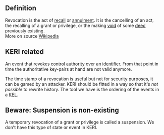 ## Definition

Revocation is the act of [recall](https://en.wiktionary.org/wiki/recall) or [annulment](https://en.wikipedia.org/wiki/Annulment). It is the cancelling of an act, the recalling of a grant or privilege, or the making [void](https://en.wikipedia.org/wiki/Void_(law)) of some [deed](https://en.wikipedia.org/wiki/Deed) previously existing.\
More on source [Wikipedia](https://en.wikipedia.org/wiki/Revocation)

## KERI related
An event that revokes [control authority](control-authority) over an [identifier](identifier). From that point in time the authoritative key-pairs at hand are not valid anymore.

The time stamp of a revocation is useful but not for security purposes, it can be gamed by an attacker. KERI should be fitted in a way so that it's _not possible_ to rewrite history. The tool we have is the ordering of the events in a [KEL](KEL).

## Beware: Suspension is non-existing
A temporary revocation of a grant or privilege is called a suspension. We don't have this type of state or event in KERI.

